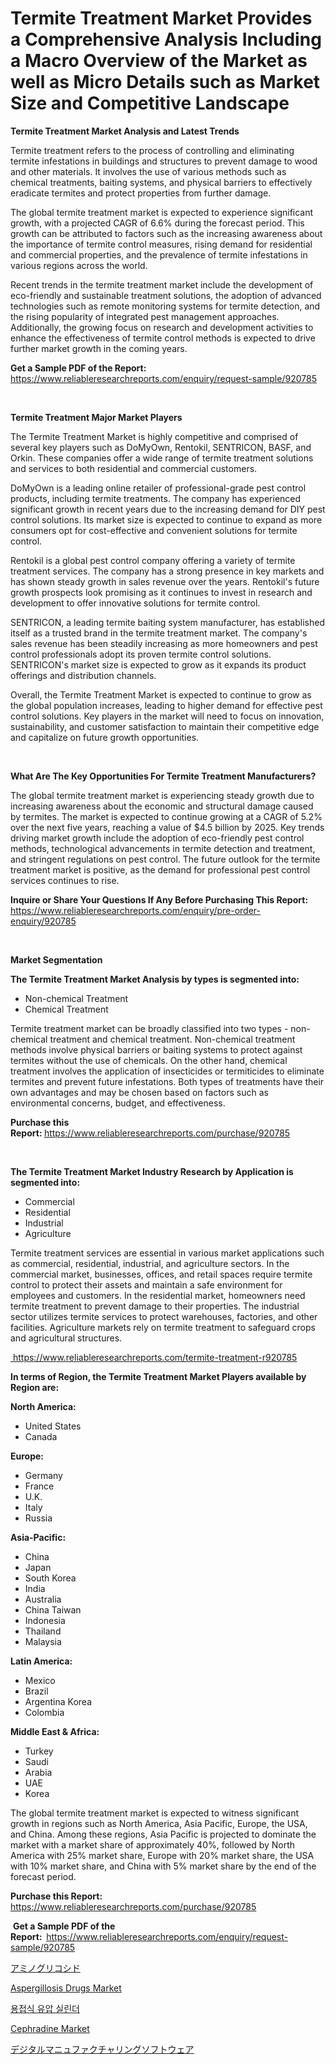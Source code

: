 <p><h1>Termite Treatment Market Provides a Comprehensive Analysis Including a Macro Overview of the Market as well as Micro Details such as Market Size and Competitive Landscape</h1></p><p><strong>Termite Treatment Market Analysis and Latest Trends</strong></p>
<p><p>Termite treatment refers to the process of controlling and eliminating termite infestations in buildings and structures to prevent damage to wood and other materials. It involves the use of various methods such as chemical treatments, baiting systems, and physical barriers to effectively eradicate termites and protect properties from further damage.</p><p>The global termite treatment market is expected to experience significant growth, with a projected CAGR of 6.6% during the forecast period. This growth can be attributed to factors such as the increasing awareness about the importance of termite control measures, rising demand for residential and commercial properties, and the prevalence of termite infestations in various regions across the world.</p><p>Recent trends in the termite treatment market include the development of eco-friendly and sustainable treatment solutions, the adoption of advanced technologies such as remote monitoring systems for termite detection, and the rising popularity of integrated pest management approaches. Additionally, the growing focus on research and development activities to enhance the effectiveness of termite control methods is expected to drive further market growth in the coming years.</p></p>
<p><strong>Get a Sample PDF of the Report:&nbsp;</strong> <a href="https://www.reliableresearchreports.com/enquiry/request-sample/920785">https://www.reliableresearchreports.com/enquiry/request-sample/920785</a></p>
<p>&nbsp;</p>
<p><strong>Termite Treatment Major Market Players</strong></p>
<p><p>The Termite Treatment Market is highly competitive and comprised of several key players such as DoMyOwn, Rentokil, SENTRICON, BASF, and Orkin. These companies offer a wide range of termite treatment solutions and services to both residential and commercial customers.</p><p>DoMyOwn is a leading online retailer of professional-grade pest control products, including termite treatments. The company has experienced significant growth in recent years due to the increasing demand for DIY pest control solutions. Its market size is expected to continue to expand as more consumers opt for cost-effective and convenient solutions for termite control.</p><p>Rentokil is a global pest control company offering a variety of termite treatment services. The company has a strong presence in key markets and has shown steady growth in sales revenue over the years. Rentokil's future growth prospects look promising as it continues to invest in research and development to offer innovative solutions for termite control.</p><p>SENTRICON, a leading termite baiting system manufacturer, has established itself as a trusted brand in the termite treatment market. The company's sales revenue has been steadily increasing as more homeowners and pest control professionals adopt its proven termite control solutions. SENTRICON's market size is expected to grow as it expands its product offerings and distribution channels.</p><p>Overall, the Termite Treatment Market is expected to continue to grow as the global population increases, leading to higher demand for effective pest control solutions. Key players in the market will need to focus on innovation, sustainability, and customer satisfaction to maintain their competitive edge and capitalize on future growth opportunities.</p></p>
<p>&nbsp;</p>
<p><strong>What Are The Key Opportunities For Termite Treatment Manufacturers?</strong></p>
<p><p>The global termite treatment market is experiencing steady growth due to increasing awareness about the economic and structural damage caused by termites. The market is expected to continue growing at a CAGR of 5.2% over the next five years, reaching a value of $4.5 billion by 2025. Key trends driving market growth include the adoption of eco-friendly pest control methods, technological advancements in termite detection and treatment, and stringent regulations on pest control. The future outlook for the termite treatment market is positive, as the demand for professional pest control services continues to rise.</p></p>
<p><strong>Inquire or Share Your Questions If Any Before Purchasing This Report:</strong> <a href="https://www.reliableresearchreports.com/enquiry/pre-order-enquiry/920785">https://www.reliableresearchreports.com/enquiry/pre-order-enquiry/920785</a></p>
<p>&nbsp;</p>
<p><strong>Market Segmentation</strong></p>
<p><strong>The Termite Treatment Market Analysis by types is segmented into:</strong></p>
<p><ul><li>Non-chemical Treatment</li><li>Chemical Treatment</li></ul></p>
<p><p>Termite treatment market can be broadly classified into two types - non-chemical treatment and chemical treatment. Non-chemical treatment methods involve physical barriers or baiting systems to protect against termites without the use of chemicals. On the other hand, chemical treatment involves the application of insecticides or termiticides to eliminate termites and prevent future infestations. Both types of treatments have their own advantages and may be chosen based on factors such as environmental concerns, budget, and effectiveness.</p></p>
<p><strong>Purchase this Report:&nbsp;</strong><a href="https://www.reliableresearchreports.com/purchase/920785">https://www.reliableresearchreports.com/purchase/920785</a></p>
<p>&nbsp;</p>
<p><strong>The Termite Treatment Market Industry Research by Application is segmented into:</strong></p>
<p><ul><li>Commercial</li><li>Residential</li><li>Industrial</li><li>Agriculture</li></ul></p>
<p><p>Termite treatment services are essential in various market applications such as commercial, residential, industrial, and agriculture sectors. In the commercial market, businesses, offices, and retail spaces require termite control to protect their assets and maintain a safe environment for employees and customers. In the residential market, homeowners need termite treatment to prevent damage to their properties. The industrial sector utilizes termite services to protect warehouses, factories, and other facilities. Agriculture markets rely on termite treatment to safeguard crops and agricultural structures.</p></p>
<p><a href="https://www.reliableresearchreports.com/termite-treatment-r920785">&nbsp;https://www.reliableresearchreports.com/termite-treatment-r920785</a></p>
<p><strong>In terms of Region, the Termite Treatment Market Players available by Region are:</strong></p>
<p>
    <p> <strong> North America: </strong>
        <ul>
            <li>United States</li>
            <li>Canada</li>
        </ul>
        </p> 
    <p> <strong> Europe: </strong>
        <ul>
            <li>Germany</li>
            <li>France</li>
            <li>U.K.</li>
            <li>Italy</li>
            <li>Russia</li>
        </ul>
        </p> 
    <p> <strong> Asia-Pacific: </strong>
        <ul>
            <li>China</li>
            <li>Japan</li>
            <li>South Korea</li>
            <li>India</li>
            <li>Australia</li>
            <li>China Taiwan</li>
            <li>Indonesia</li>
            <li>Thailand</li>
            <li>Malaysia</li>
        </ul>
        </p> 
    <p> <strong> Latin America: </strong>
        <ul>
            <li>Mexico</li>
            <li>Brazil</li>
            <li>Argentina Korea</li>
            <li>Colombia</li>
        </ul>
        </p> 
    <p> <strong> Middle East & Africa: </strong>
        <ul>
            <li>Turkey</li>
            <li>Saudi</li>
            <li>Arabia</li>
            <li>UAE</li>
            <li>Korea</li>
        </ul>
    </p>
    </p>
<p><p>The global termite treatment market is expected to witness significant growth in regions such as North America, Asia Pacific, Europe, the USA, and China. Among these regions, Asia Pacific is projected to dominate the market with a market share of approximately 40%, followed by North America with 25% market share, Europe with 20% market share, the USA with 10% market share, and China with 5% market share by the end of the forecast period.</p></p>
<p><strong>Purchase this Report: </strong><a href="https://www.reliableresearchreports.com/purchase/920785">https://www.reliableresearchreports.com/purchase/920785</a></p>
<p>&nbsp;<strong>Get a Sample PDF of the Report:&nbsp;&nbsp;</strong><a href="https://www.reliableresearchreports.com/enquiry/request-sample/920785">https://www.reliableresearchreports.com/enquiry/request-sample/920785</a></p>
<p><strong></strong></p>
<p><p><a href="https://medium.com/@germanberge1968/%E3%82%A2%E3%83%9F%E3%83%8E%E3%82%B0%E3%83%AA%E3%82%B3%E3%82%B7%E3%83%89%E5%B8%82%E5%A0%B4%E8%A6%8F%E6%A8%A1%E3%81%8A%E3%82%88%E3%81%B3%E5%B8%82%E5%A0%B4%E5%8B%95%E5%90%91-%E5%AE%8C%E5%85%A8%E3%81%AA%E7%94%A3%E6%A5%AD%E6%A6%82%E8%A6%81-2024%E5%B9%B4%E3%81%8B%E3%82%892031%E5%B9%B4%E3%81%BE%E3%81%A7-e3d2a77ffeab">アミノグリコシド</a></p><p><a href="https://www.linkedin.com/pulse/aspergillosis-drugsnbspmarket-focuses-market-share-size-projected-nfxfe">Aspergillosis Drugs Market</a></p><p><a href="https://medium.com/@christianlarkinus/%EC%9A%A9%EC%A0%91%EB%90%9C-%EC%9C%A0%EC%95%95-%EC%8B%A4%EB%A6%B0%EB%8D%94-%EC%8B%9C%EC%9E%A5-%EC%A1%B0%EC%82%AC-%EB%B3%B4%EA%B3%A0%EC%84%9C-%EA%B7%B8-%EC%97%AD%EC%82%AC-%EB%B0%8F-2024%EB%85%84%EB%B6%80%ED%84%B0-2031%EB%85%84%EA%B9%8C%EC%A7%80%EC%9D%98-%EC%98%88%EC%B8%A1-f22dbc837a91">용접식 유압 실린더</a></p><p><a href="https://www.linkedin.com/pulse/cephradine-market-competitive-analysis-trends-forecast-2031-dzgze">Cephradine Market</a></p><p><a href="https://medium.com/@s.guest01/%E3%83%87%E3%82%B8%E3%82%BF%E3%83%AB%E8%A3%BD%E9%80%A0%E3%82%BD%E3%83%95%E3%83%88%E3%82%A6%E3%82%A7%E3%82%A2%E5%B8%82%E5%A0%B4%E3%81%AE%E3%82%A4%E3%83%B3%E3%82%B5%E3%82%A4%E3%83%88-%E5%B8%82%E5%A0%B4%E5%8B%95%E5%90%91-%E6%88%90%E9%95%B7-2024%E5%B9%B4%E3%81%8B%E3%82%892031%E5%B9%B4%E3%81%BE%E3%81%A7%E3%81%AE%E4%BA%88%E6%B8%AC-ab226ff001f7">デジタルマニュファクチャリングソフトウェア</a></p></p>